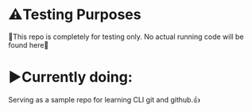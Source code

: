 # ⚠️Testing Purposes
🛑This repo is completely for testing only. No actual running code will be found here🛑
# ▶️Currently doing:
Serving as a sample repo for learning CLI git and github.👍
